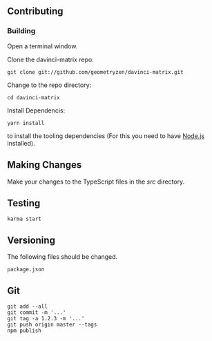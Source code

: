## Contributing

### Building

Open a terminal window.

Clone the davinci-matrix repo:
```
git clone git://github.com/geometryzen/davinci-matrix.git
```

Change to the repo directory:
```
cd davinci-matrix
```

Install Dependencis:
```
yarn install
```
to install the tooling dependencies (For this you need to have [Node.js](http://nodejs.org) installed).

## Making Changes

Make your changes to the TypeScript files in the _src_ directory.

## Testing

```
karma start
```

## Versioning

The following files should be changed.

```
package.json
```

## Git

```
git add --all
git commit -m '...'
git tag -a 1.2.3 -m '...'
git push origin master --tags
npm publish
```